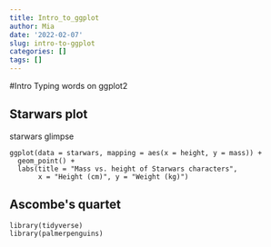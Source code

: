 ```yaml
---
title: Intro_to_ggplot
author: Mia
date: '2022-02-07'
slug: intro-to-ggplot
categories: []
tags: []
---
```


#Intro
Typing words on ggplot2
## Starwars plot
starwars glimpse


```{r}
ggplot(data = starwars, mapping = aes(x = height, y = mass)) +
  geom_point() +
  labs(title = "Mass vs. height of Starwars characters",
       x = "Height (cm)", y = "Weight (kg)")
```

## Ascombe's quartet
```{r}
library(tidyverse)
library(palmerpenguins)
```

